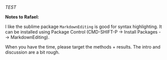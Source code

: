 _TEST_

__Notes to Rafael:__

I like the sublime package `MarkdownEditing` is good for syntax highlighting. It can be installed using Package Control (CMD-SHIFT-P -> Install Packages --> MarkdownEditing).

When you have the time, please target the methods + results. The intro and discussion are a bit rough.
